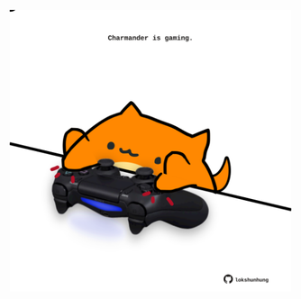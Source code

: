 <!-- built at 11/09/2023, 09:00:55 UTC -->
<p align="center">
  <img width="500" height="500" src="./ReadmeImage.svg">
</p>
